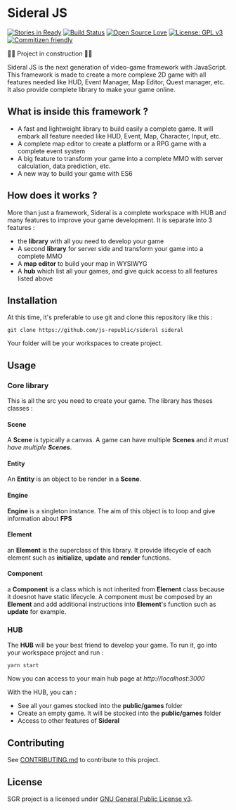 # Sideral JS

[![Stories in Ready](https://badge.waffle.io/js-republic/sideral.png?label=ready&title=Ready)](https://waffle.io/js-republic/sideral) [![Build Status](https://travis-ci.org/js-republic/sideral.svg?branch=master)](https://travis-ci.org/js-republic/sideral) [![Open Source Love](https://badges.frapsoft.com/os/v2/open-source.png?v=103)](https://github.com/ellerbrock/open-source-badge/) [![License: GPL v3](https://img.shields.io/badge/license-GPL--V3-blue.svg)](https://www.gnu.org/licenses/quick-guide-gplv3.fr.html) [![Commitizen friendly](https://img.shields.io/badge/commitizen-friendly-brightgreen.svg)](http://commitizen.github.io/cz-cli/)

:rocket::construction: Project in construction :construction::rocket:

Sideral JS is the next generation of video-game framework with JavaScript. This framework is made to create a more complexe 2D game with all features needed like HUD, Event Manager, Map Editor, Quest manager, etc.
It also provide complete library to make your game online.

## What is inside this framework ?

 - A fast and lightweight library to build easily a complete game. It will embark all feature needed like HUD, Event, Map, Character, Input, etc.
 - A complete map editor to create a platform or a RPG game with a complete event system
 - A big feature to transform your game into a complete MMO with server calculation, data prediction, etc.
 - A new way to build your game with ES6
 
## How does it works ?

More than just a framework, Sideral is a complete workspace with HUB and many features to improve your game development.
It is separate into 3 features :
 - the **library** with all you need to develop your game
 - A second **library** for server side and transform your game into a complete MMO
 - A **map editor** to build your map in WYSIWYG
 - A **hub** which list all your games, and give quick access to all features listed above

## Installation

At this time, it's preferable to use git and clone this repository like this :
```
git clone https://github.com/js-republic/sideral sideral
```
Your folder will be your workspaces to create project.

## Usage

### Core library
This is all the src you need to create your game. The library has theses classes :

#### Scene
A **Scene** is typically a canvas. A game can have multiple **Scenes** and *it must have multiple **Scenes***.

#### Entity
An **Entity** is an object to be render in a **Scene**.

#### Engine
**Engine** is a singleton instance. The aim of this object is to loop and give information about **FPS**

#### Element
an **Element** is the superclass of this library. It provide lifecycle of each element such as **initialize**, **update** and **render** functions.

#### Component
a **Component** is a class which is not inherited from **Element** class because it doesnot have static lifecycle. A component must be composed by an **Element** and add additional instructions into **Element**'s function such as **update** for example.

### HUB

The **HUB** will be your best friend to develop your game. To run it, go into your workspace project and run :
```
yarn start
```
Now you can access to your main hub page at *http://localhost:3000*

With the HUB, you can :
 - See all your games stocked into the **public/games** folder
 - Create an empty game. It will be stocked into the **public/games** folder
 - Access to other features of **Sideral**
 
## Contributing
 
See [CONTRIBUTING.md](./CONTRIBUTING.md) to contribute to this project.

## License

SGR project is a licensed under [GNU General Public License v3](https://www.gnu.org/licenses/gpl-3.0.en.html).
